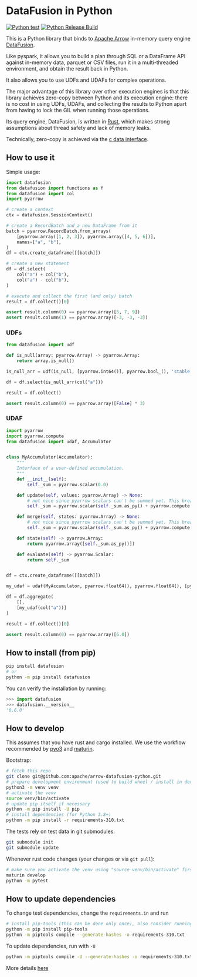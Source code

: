 <!---
  Licensed to the Apache Software Foundation (ASF) under one
  or more contributor license agreements.  See the NOTICE file
  distributed with this work for additional information
  regarding copyright ownership.  The ASF licenses this file
  to you under the Apache License, Version 2.0 (the
  "License"); you may not use this file except in compliance
  with the License.  You may obtain a copy of the License at

    http://www.apache.org/licenses/LICENSE-2.0

  Unless required by applicable law or agreed to in writing,
  software distributed under the License is distributed on an
  "AS IS" BASIS, WITHOUT WARRANTIES OR CONDITIONS OF ANY
  KIND, either express or implied.  See the License for the
  specific language governing permissions and limitations
  under the License.
-->

# DataFusion in Python

[![Python test](https://github.com/apache/arrow-datafusion-python/actions/workflows/test.yaml/badge.svg)](https://github.com/apache/arrow-datafusion-python/actions/workflows/test.yaml)
[![Python Release Build](https://github.com/apache/arrow-datafusion-python/actions/workflows/build.yml/badge.svg)](https://github.com/apache/arrow-datafusion-python/actions/workflows/build.yml)

This is a Python library that binds to [Apache Arrow](https://arrow.apache.org/) in-memory query engine [DataFusion](https://github.com/apache/arrow-datafusion).

Like pyspark, it allows you to build a plan through SQL or a DataFrame API against in-memory data, parquet or CSV files, run it in a multi-threaded environment, and obtain the result back in Python.

It also allows you to use UDFs and UDAFs for complex operations.

The major advantage of this library over other execution engines is that this library achieves zero-copy between Python and its execution engine: there is no cost in using UDFs, UDAFs, and collecting the results to Python apart from having to lock the GIL when running those operations.

Its query engine, DataFusion, is written in [Rust](https://www.rust-lang.org/), which makes strong assumptions about thread safety and lack of memory leaks.

Technically, zero-copy is achieved via the [c data interface](https://arrow.apache.org/docs/format/CDataInterface.html).

## How to use it

Simple usage:

```python
import datafusion
from datafusion import functions as f
from datafusion import col
import pyarrow

# create a context
ctx = datafusion.SessionContext()

# create a RecordBatch and a new DataFrame from it
batch = pyarrow.RecordBatch.from_arrays(
    [pyarrow.array([1, 2, 3]), pyarrow.array([4, 5, 6])],
    names=["a", "b"],
)
df = ctx.create_dataframe([[batch]])

# create a new statement
df = df.select(
    col("a") + col("b"),
    col("a") - col("b"),
)

# execute and collect the first (and only) batch
result = df.collect()[0]

assert result.column(0) == pyarrow.array([5, 7, 9])
assert result.column(1) == pyarrow.array([-3, -3, -3])
```

### UDFs

```python
from datafusion import udf

def is_null(array: pyarrow.Array) -> pyarrow.Array:
    return array.is_null()

is_null_arr = udf(is_null, [pyarrow.int64()], pyarrow.bool_(), 'stable')

df = df.select(is_null_arr(col("a")))

result = df.collect()

assert result.column(0) == pyarrow.array([False] * 3)
```

### UDAF

```python
import pyarrow
import pyarrow.compute
from datafusion import udaf, Accumulator


class MyAccumulator(Accumulator):
    """
    Interface of a user-defined accumulation.
    """
    def __init__(self):
        self._sum = pyarrow.scalar(0.0)

    def update(self, values: pyarrow.Array) -> None:
        # not nice since pyarrow scalars can't be summed yet. This breaks on `None`
        self._sum = pyarrow.scalar(self._sum.as_py() + pyarrow.compute.sum(values).as_py())

    def merge(self, states: pyarrow.Array) -> None:
        # not nice since pyarrow scalars can't be summed yet. This breaks on `None`
        self._sum = pyarrow.scalar(self._sum.as_py() + pyarrow.compute.sum(states).as_py())

    def state(self) -> pyarrow.Array:
        return pyarrow.array([self._sum.as_py()])

    def evaluate(self) -> pyarrow.Scalar:
        return self._sum


df = ctx.create_dataframe([[batch]])

my_udaf = udaf(MyAccumulator, pyarrow.float64(), pyarrow.float64(), [pyarrow.float64()], 'stable')

df = df.aggregate(
    [],
    [my_udaf(col("a"))]
)

result = df.collect()[0]

assert result.column(0) == pyarrow.array([6.0])
```

## How to install (from pip)

```bash
pip install datafusion
# or
python -m pip install datafusion
```

You can verify the installation by running:

```python
>>> import datafusion
>>> datafusion.__version__
'0.6.0'
```

## How to develop

This assumes that you have rust and cargo installed. We use the workflow recommended by [pyo3](https://github.com/PyO3/pyo3) and [maturin](https://github.com/PyO3/maturin).

Bootstrap:

```bash
# fetch this repo
git clone git@github.com:apache/arrow-datafusion-python.git
# prepare development environment (used to build wheel / install in development)
python3 -m venv venv
# activate the venv
source venv/bin/activate
# update pip itself if necessary
python -m pip install -U pip
# install dependencies (for Python 3.8+)
python -m pip install -r requirements-310.txt
```

The tests rely on test data in git submodules.

```bash
git submodule init
git submodule update
```

Whenever rust code changes (your changes or via `git pull`):

```bash
# make sure you activate the venv using "source venv/bin/activate" first
maturin develop
python -m pytest
```

## How to update dependencies

To change test dependencies, change the `requirements.in` and run

```bash
# install pip-tools (this can be done only once), also consider running in venv
python -m pip install pip-tools
python -m piptools compile --generate-hashes -o requirements-310.txt
```

To update dependencies, run with `-U`

```bash
python -m piptools compile -U --generate-hashes -o requirements-310.txt
```

More details [here](https://github.com/jazzband/pip-tools)
